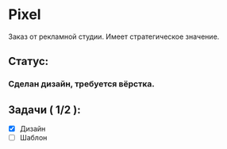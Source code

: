 # Pixel

Заказ от рекламной студии. Имеет стратегическое значение.

## Статус:

### Сделан дизайн, требуется вёрстка.

## Задачи ( 1/2 ):

- [X] Дизайн
- [ ] Шаблон
